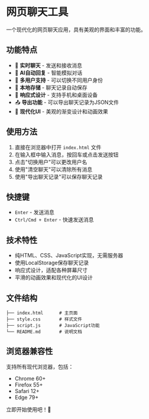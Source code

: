 # 网页聊天工具

一个现代化的网页聊天应用，具有美观的界面和丰富的功能。

## 功能特点

- 💬 **实时聊天** - 发送和接收消息
- 🤖 **AI自动回复** - 智能模拟对话
- 👤 **多用户支持** - 可以切换不同用户身份
- 💾 **本地存储** - 聊天记录自动保存
- 📱 **响应式设计** - 支持手机和桌面设备
- 📤 **导出功能** - 可以导出聊天记录为JSON文件
- 🎨 **现代化UI** - 美观的渐变设计和动画效果

## 使用方法

1. 直接在浏览器中打开 `index.html` 文件
2. 在输入框中输入消息，按回车或点击发送按钮
3. 点击"切换用户"可以更改用户名
4. 使用"清空聊天"可以清除所有消息
5. 使用"导出聊天记录"可以保存聊天记录

## 快捷键

- `Enter` - 发送消息
- `Ctrl/Cmd + Enter` - 快速发送消息

## 技术特性

- 纯HTML、CSS、JavaScript实现，无需服务器
- 使用LocalStorage保存聊天记录
- 响应式设计，适配各种屏幕尺寸
- 平滑的动画效果和现代化的UI设计

## 文件结构

```
├── index.html      # 主页面
├── style.css       # 样式文件
├── script.js       # JavaScript功能
└── README.md       # 说明文档
```

## 浏览器兼容性

支持所有现代浏览器，包括：
- Chrome 60+
- Firefox 55+
- Safari 12+
- Edge 79+

立即开始使用吧！🎉